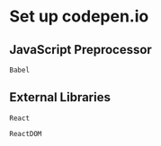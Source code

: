# Set up codepen.io

## JavaScript Preprocessor
```Babel```

## External Libraries
```React```

```ReactDOM```
